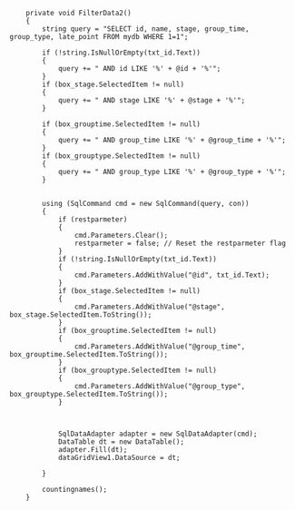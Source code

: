        private void FilterData2()
        {
            string query = "SELECT id, name, stage, group_time, group_type, late_point FROM mydb WHERE 1=1";

            if (!string.IsNullOrEmpty(txt_id.Text))
            {
                query += " AND id LIKE '%' + @id + '%'";
            }
            if (box_stage.SelectedItem != null)
            {
                query += " AND stage LIKE '%' + @stage + '%'";
            }

            if (box_grouptime.SelectedItem != null)
            {
                query += " AND group_time LIKE '%' + @group_time + '%'";
            }
            if (box_grouptype.SelectedItem != null)
            {
                query += " AND group_type LIKE '%' + @group_type + '%'";
            }


            using (SqlCommand cmd = new SqlCommand(query, con))
            {
                if (restparmeter)
                {
                    cmd.Parameters.Clear();
                    restparmeter = false; // Reset the restparmeter flag
                }
                if (!string.IsNullOrEmpty(txt_id.Text))
                {
                    cmd.Parameters.AddWithValue("@id", txt_id.Text);
                }
                if (box_stage.SelectedItem != null)
                {
                    cmd.Parameters.AddWithValue("@stage", box_stage.SelectedItem.ToString());
                }
                if (box_grouptime.SelectedItem != null)
                {
                    cmd.Parameters.AddWithValue("@group_time", box_grouptime.SelectedItem.ToString());
                }
                if (box_grouptype.SelectedItem != null)
                {
                    cmd.Parameters.AddWithValue("@group_type", box_grouptype.SelectedItem.ToString());
                }
             


                SqlDataAdapter adapter = new SqlDataAdapter(cmd);
                DataTable dt = new DataTable();
                adapter.Fill(dt);
                dataGridView1.DataSource = dt;
                
            }

            countingnames();
        }
